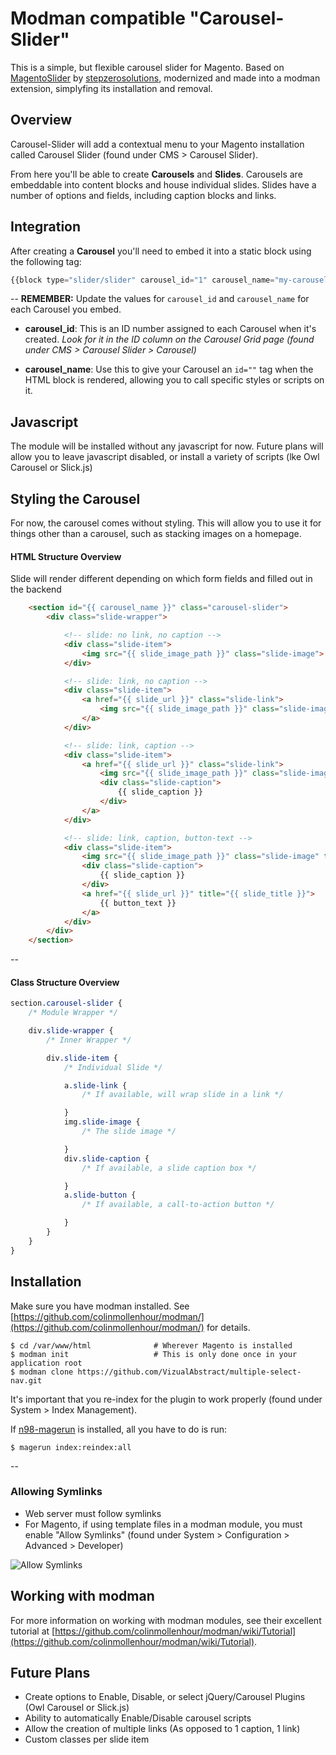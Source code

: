 Modman compatible "Carousel-Slider"
=============
This is a simple, but flexible carousel slider for Magento. Based on [MagentoSlider](https://github.com/stepzerosolutions/MagentoSlider) by [stepzerosolutions](https://github.com/stepzerosolutions), modernized and made into a modman extension, simplyfing its installation and removal.

## Overview

Carousel-Slider will add a contextual menu to your Magento installation called Carousel Slider (found under CMS > Carousel Slider).

From here you'll be able to create **Carousels** and **Slides**. Carousels are embeddable into content blocks and house individual slides. Slides have a number of options and fields, including caption blocks and links.

## Integration
After creating a **Carousel** you'll need to embed it into a static block using the following tag:

```js
{{block type="slider/slider" carousel_id="1" carousel_name="my-carousel" template="carousel/slider/slider.phtml" name="slider" as="slider" }}
```

--
**REMEMBER:** Update the values for `carousel_id` and `carousel_name` for each Carousel you embed.

- **carousel_id**: This is an ID number assigned to each Carousel when it's created. *Look for it in the ID column on the Carousel Grid page (found under CMS > Carousel Slider > Carousel)*

- **carousel_name**: Use this to give your Carousel an `id=""` tag when the HTML block is rendered, allowing you to call specific styles or scripts on it.

## Javascript
The module will be installed without any javascript for now. Future plans will allow you to leave javascript disabled, or install a variety of scripts (lke Owl Carousel or Slick.js)

## Styling the Carousel
For now, the carousel comes without styling. This will allow you to use it for things other than a carousel, such as stacking images on a homepage.

#### HTML Structure Overview
Slide will render different depending on which form fields and filled out in the backend

```html
	<section id="{{ carousel_name }}" class="carousel-slider">
		<div class="slide-wrapper">

			<!-- slide: no link, no caption -->
			<div class="slide-item">
				<img src="{{ slide_image_path }}" class="slide-image">
			</div>

			<!-- slide: link, no caption -->
			<div class="slide-item">
				<a href="{{ slide_url }}" class="slide-link">
					<img src="{{ slide_image_path }}" class="slide-image" title="{{ slide_title }}">
				</a>
			</div>

			<!-- slide: link, caption -->
			<div class="slide-item">
				<a href="{{ slide_url }}" class="slide-link">
					<img src="{{ slide_image_path }}" class="slide-image" title="{{ slide_title }}">
					<div class="slide-caption">
						{{ slide_caption }}
					</div>
				</a>
			</div>

			<!-- slide: link, caption, button-text -->
			<div class="slide-item">
				<img src="{{ slide_image_path }}" class="slide-image" title="{{ slide_title }}">
				<div class="slide-caption">
					{{ slide_caption }}
				</div>
				<a href="{{ slide_url }}" title="{{ slide_title }}">
					{{ button_text }}
				</a>
			</div>
		</div>
	</section>
```
--
#### Class Structure Overview

```css
section.carousel-slider {
	/* Module Wrapper */

	div.slide-wrapper {
		/* Inner Wrapper */

		div.slide-item {
			/* Individual Slide */

			a.slide-link {
				/* If available, will wrap slide in a link */

			}
			img.slide-image {
				/* The slide image */

			}
			div.slide-caption {
				/* If available, a slide caption box */

			}
			a.slide-button {
				/* If available, a call-to-action button */

			}
		}
	}
}
```

## Installation

Make sure you have modman installed. See [https://github.com/colinmollenhour/modman/](https://github.com/colinmollenhour/modman/) for details.

```
$ cd /var/www/html				# Wherever Magento is installed
$ modman init					# This is only done once in your application root
$ modman clone https://github.com/VizualAbstract/multiple-select-nav.git
```
It's important that you re-index for the plugin to work properly (found under System > Index Management).

If [n98-magerun](https://github.com/netz98/n98-magerun) is installed, all you have to do is run:

```
$ magerun index:reindex:all
```
--
### Allowing Symlinks
  * Web server must follow symlinks
  * For Magento, if using template files in a modman module, you must enable "Allow Symlinks" (found under System > Configuration > Advanced > Developer)

![Allow Symlinks](http://host.coreycapetillo.com/git/media/allow-symlinks.png)

## Working with modman
For more information on working with modman modules, see their excellent tutorial at [https://github.com/colinmollenhour/modman/wiki/Tutorial](https://github.com/colinmollenhour/modman/wiki/Tutorial).

## Future Plans
- Create options to Enable, Disable, or select jQuery/Carousel Plugins (Owl Carousel or Slick.js)
- Ability to automatically Enable/Disable carousel scripts
- Allow the creation of multiple links (As opposed to 1 caption, 1 link)
- Custom classes per slide item